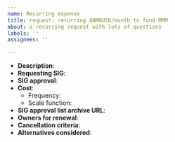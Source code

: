 ```yaml
---
name: Recurring expense
title: request: recurring $NNNUSD/month to fund MMM
about: a recurring request with lots of questions
labels: ''
assignees: ''

---
```


<!--
Please fill out the items and provide supporting evidence for request
-->

- **Description**: 
- **Requesting SIG**:
- **SIG approval**: <!-- see https://github.com/kubernetes/funding#sig-or-committee-approvals -->
- **Cost**:
  - Frequency:
  - Scale function: <!-- will the cost increase? if so is how? -->
- **SIG approval list archive URL**: <!-- link to mailing list or github discussion -->
- **Owners for renewal**:
- **Cancellation criteria**:
- **Alternatives considered**:
